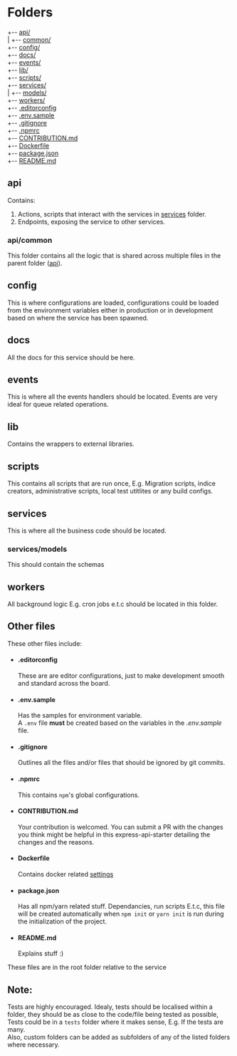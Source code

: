 # Folders

+-- [api/](#api)   
|  +-- [common/](#api/common)   
+-- [config/](#config)  
+-- [docs/](#docs)  
+-- [events/](#events)  
+-- [lib/](#lib)  
+-- [scripts/](#scripts)  
+-- [services/](#services)  
|  +-- [models/](#services/models)   
+-- [workers/](#workers)  
+-- [.editorconfig](#.editorconfig)  
+-- [.env.sample](#.env.sample)  
+-- [.gitignore](#.gitignore)  
+-- [.npmrc](#.npmrc)  
+-- [CONTRIBUTION.md](#.CONTRIBUTION.md)  
+-- [Dockerfile](#Dockerfile)  
+-- [package.json](#package.json)  
+-- [README.md](#README.md)

## api
Contains:
 1. Actions, scripts that interact with the services in [services](#services) folder.
 2. Endpoints, exposing the service to other services.

### api/common
This folder contains all the logic that is shared across multiple files in the parent folder ([api](#api)).

## config
This is where configurations are loaded, configurations could be loaded from the environment variables either in production or in development based on where the service has been spawned.

## docs
All the docs for this service should be here.

## events
This is where all the events handlers should be located. Events are very ideal for queue related operations.

## lib
Contains the wrappers to external libraries.

## scripts
This contains all scripts that are run once, E.g. Migration scripts, indice creators, administrative scripts, local test utitlites or any build configs.

## services
This is where all the business code should be located.

### services/models
This should contain the schemas

## workers
All background logic E.g. cron jobs e.t.c should be located in this folder.

## Other files
These other files include:

- #### .editorconfig

    These are are editor configurations, just to make development smooth and standard across the board.

- #### .env.sample

    Has the samples for environment variable.   
    A `.env` file __must__ be created based on the variables in the _.env.sample_ file.

- #### .gitignore 

    Outlines all the files and/or files that should be ignored by git commits.

- #### .npmrc

    This contains `npm`'s global configurations.

- #### CONTRIBUTION.md  

    Your contribution is welcomed. You can submit a PR with the changes you think might be helpful in this express-api-starter detailing the changes and the reasons.

- #### Dockerfile

    Contains docker related [settings](https://docs.docker.com/)

- #### package.json   

    Has all npm/yarn related stuff. Dependancies, run scripts E.t.c, this file will be created automatically when `npm init` or `yarn init` is run during the initialization of the project.

- #### README.md
    Explains stuff :)


These files are in the root folder relative to the service

## __Note__:
Tests are highly encouraged. Idealy, tests should be localised within a folder, they should be as close to the code/file being tested as possible, Tests could be in a `tests` folder where it makes sense, E.g. If the tests are many.   
Also, custom folders can be added as subfolders of any of the listed folders where necessary.